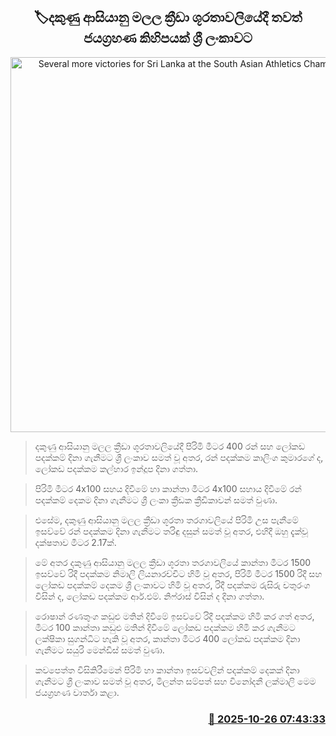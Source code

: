 <p align='center'><b><h2 align='center' title='Several more victories for Sri Lanka at the South Asian Athletics Championships'>🏷දකුණු ආසියානු මලල ක්‍රීඩා ශූරතාවලියේදී තවත් ජයග්‍රහණ කිහිපයක් ශ්‍රී ලංකාවට</h2></b></p>
<p align='center'><img src='https://helakuru.sgp1.cdn.digitaloceanspaces.com/esana/images/lib/saac-2025.jpg' width='600' alt='Several more victories for Sri Lanka at the South Asian Athletics Championships'></p>

> දකුණු ආසියානු මලල ක්‍රීඩා ශූරතාවලියේදී පිරිමි මීටර 400 රන් සහ ලෝකඩ පදක්කම් දිනා ගැනීමට ශ්‍රී ලංකාව සමත් වූ අතර, රන් පදක්කම කාලිංග කුමාරගේ ද, ලෝකඩ පදක්කම කල්හාර ඉන්දූප දිනා ගත්තා.

> පිරිමි මීටර 4x100 සහය දිවීමේ හා කාන්තා මීටර 4x100 සහාය දිවීමේ රන් පදක්කම් දෙකම දිනා ගැනීමට ශ්‍රී ලංකා ක්‍රීඩක ක්‍රීඩිකාවන් සමත් වුණා.

> එසේම, දකුණු ආසියානු මලල ක්‍රීඩා ශූරතා තරගාවලියේ පිරිමි උස පැනීමේ ඉසව්වේ රන් පදක්කම දිනා ගැනීමට තරිඳු දසුන් සමත් වූ අතර, එහිදී ඔහු දැක්වූ දක්ෂතාව මීටර 2.17ක්.

> මේ අතර දකුණු ආසියානු මලල ක්‍රීඩා ශූරතා තරගාවලියේ කාන්තා මීටර 1500 ඉසව්වේ රිදී පදක්කම නිමාලි ලියනාරච්චිට හිමි වූ අතර, පිරිමි මීටර 1500 රිදී සහ ලෝකඩ පදක්කම් දෙකම ශ්‍රී ලංකාවට හිමි වූ අතර, රිදී පදක්කම රුසිරු චතුරංග විසින් ද, ලෝකඩ පදක්කම ආර්.එම්. නිෆ්රාස් විසින් ද දිනා ගත්තා.

> රොෂාන් රණතුංග කඩුළු මතින් දිවීමේ ඉසව්වේ රිදී පදක්කම හිමි කර ගත් අතර, මීටර 100 කාන්තා කඩුළු මතින් දිවීමේ ලෝකඩ පදක්කම හිමි කර ගැනීමට ලක්ෂිකා සුගන්ධිට හැකි වූ අතර, කාන්තා මීටර 400 ලෝකඩ පදක්කම දිනා ගැනීමට සයුරි මෙන්ඩිස් සමත් වුණා.

> කවපෙත්ත විසිකිරීමෙන් පිරිමි හා කාන්තා ඉසව්වලින් පදක්කම් දෙකක් දිනා ගැනීමට ශ්‍රී ලංකාව සමත් වූ අතර, මිලන්ත සම්පත් සහ විනෝදනී ලක්මාලි මෙම ජයග්‍රහණ වාර්තා කළා.



<h3 align='right'><a href='https://www.helakuru.lk/esana/p/114797/'>📅 2025-10-26 07:43:33</a></h3>
